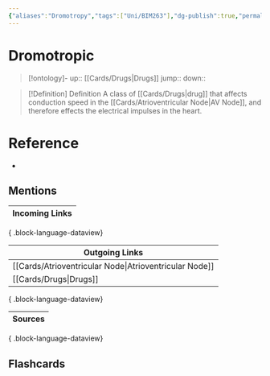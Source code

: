 ```yaml
---
{"aliases":"Dromotropy","tags":["Uni/BIM263"],"dg-publish":true,"permalink":"/cards/dromotropic/","dgPassFrontmatter":true}
---
```


# Dromotropic

> [!ontology]-
> up:: [[Cards/Drugs\|Drugs]]
> jump:: 
> down:: 

> [!Definition] Definition
> A class of [[Cards/Drugs\|drug]] that affects conduction speed in the [[Cards/Atrioventricular Node\|AV Node]], and therefore effects the electrical impulses in the heart.

# Reference

- 

## Mentions

| Incoming Links |
| -------------- |

{ .block-language-dataview}

| Outgoing Links                                            |
| --------------------------------------------------------- |
| [[Cards/Atrioventricular Node\|Atrioventricular Node]] |
| [[Cards/Drugs\|Drugs]]                                 |

{ .block-language-dataview}

| Sources |
| ------- |

{ .block-language-dataview}

## Flashcards